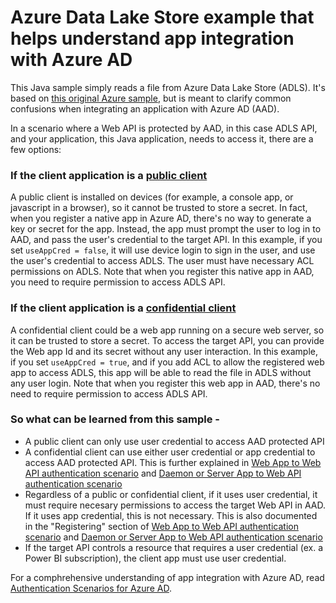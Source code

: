 # Azure Data Lake Store example that helps understand app integration with Azure AD

This Java sample simply reads a file from Azure Data Lake Store (ADLS). It's based on [this original Azure sample](https://github.com/Azure-Samples/data-lake-store-java-upload-download-get-started/), but is meant to clarify common confusions when integrating an application with Azure AD (AAD). 

In a scenario where a Web API is protected by AAD, in this case ADLS API, and your application, this Java application, needs to access it, there are a few options:

### If the client application is a [public client](https://tools.ietf.org/html/rfc6749#section-2.1) 
A public client is installed on devices (for example, a console app, or javascript in a browser), so it cannot be trusted to store a secret.  In fact, when you register a native app in Azure AD, there's no way to generate a key or secret for the app.  Instead, the app must prompt the user to log in to AAD, and pass the user's credential to the target API.  In this example, if you set ```useAppCred = false```, it will use device login to sign in the user, and use the user's credential to access ADLS.  The user must have necessary ACL permissions on ADLS.  Note that when you register this native app in AAD, you need to require permission to access ADLS API.

### If the client application is a [confidential client](https://tools.ietf.org/html/rfc6749#section-2.1)
A confidential client could be a web app running on a secure web server, so it can be trusted to store a secret.  To access the target API, you can provide the Web app Id and its secret without any user interaction.  In this example, if you set ```useAppCred = true```, and if you add ACL to allow the registered web app to access ADLS, this app will be able to read the file in ADLS without any user login.  Note that when you register this web app in AAD, there's no need to require permission to access ADLS API.  

### So what can be learned from this sample - 

* A public client can only use user credential to access AAD protected API
* A confidential client can use either user credential or app credential to access AAD protected API.  This is further explained in [Web App to Web API authentication scenario](https://docs.microsoft.com/en-us/azure/active-directory/develop/active-directory-authentication-scenarios#web-application-to-web-api) and [Daemon or Server App to Web API authentication scenario](https://docs.microsoft.com/en-us/azure/active-directory/develop/active-directory-authentication-scenarios#daemon-or-server-application-to-web-api)
* Regardless of a public or confidential client, if it uses user credential, it must require necesary permissions to access the target Web API in AAD. If it uses app credential, this is not necessary.  This is also documented in the "Registering" section of [Web App to Web API authentication scenario](https://docs.microsoft.com/en-us/azure/active-directory/develop/active-directory-authentication-scenarios#web-application-to-web-api) and [Daemon or Server App to Web API authentication scenario](https://docs.microsoft.com/en-us/azure/active-directory/develop/active-directory-authentication-scenarios#daemon-or-server-application-to-web-api)
* If the target API controls a resource that requires a user credential (ex. a Power BI subscription), the client app must use user credential. 

For a comphrehensive understanding of app integration with Azure AD, read [Authentication Scenarios for Azure AD](https://docs.microsoft.com/en-us/azure/active-directory/develop/active-directory-authentication-scenarios).
